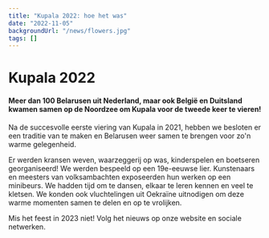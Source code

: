 ```yaml
---
title: "Kupala 2022: hoe het was"
date: "2022-11-05"
backgroundUrl: "/news/flowers.jpg"
tags: []
---
```


# Kupala 2022
#### Meer dan 100 Belarusen uit Nederland, maar ook België en Duitsland kwamen samen op de Noordzee om Kupala voor de tweede keer te vieren!

Na de succesvolle eerste viering van Kupala in 2021, hebben we besloten er een traditie van te maken en Belarusen weer samen te brengen voor zo'n warme gelegenheid.

Er werden kransen weven, waarzeggerij op was, kinderspelen en boetseren georganiseerd! We werden bespeeld op een 19e-eeuwse lier. Kunstenaars en meesters van volksambachten exposeerden hun werken op een minibeurs. We hadden tijd om te dansen, elkaar te leren kennen en veel te kletsen. We konden ook vluchtelingen uit Oekraïne uitnodigen om deze warme momenten samen te delen en op te vrolijken.

Mis het feest in 2023 niet! Volg het nieuws op onze website en sociale netwerken.

